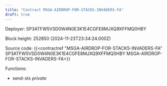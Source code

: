 ```yaml
---
title: "Contract MSGA-AIRDROP-FOR-STACKS-INVADERS-FA"
draft: true
---
```

Deployer: SP3ATFW5VSD0W4N0E3K1E4CGFE8MJXQ9XFFMQ0HBY


 



Block height: 252850 (2024-11-23T23:34:24.000Z)

Source code: {{<contractref "MSGA-AIRDROP-FOR-STACKS-INVADERS-FA" SP3ATFW5VSD0W4N0E3K1E4CGFE8MJXQ9XFFMQ0HBY MSGA-AIRDROP-FOR-STACKS-INVADERS-FA>}}

Functions:

* send-stx _private_
